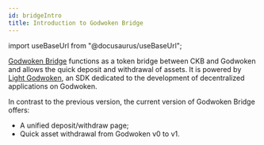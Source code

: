 ```yaml
---
id: bridgeIntro
title: Introduction to Godwoken Bridge 
---
```


import useBaseUrl from "@docusaurus/useBaseUrl";

[Godwoken Bridge](https://testnet.bridge.godwoken.io/#/v1/) functions as a token bridge between CKB and Godwoken and allows the quick deposit and withdrawal of assets. It is powered by [Light Godwoken](https://github.com/zhangyouxin/light-godwoken), an SDK dedicated to the development of decentralized applications on Godwoken.

In contrast to the previous version, the current version of Godwoken Bridge offers:
- A unified deposit/withdraw page;
- Quick asset withdrawal from Godwoken v0 to v1.
